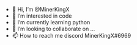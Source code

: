- 👋 Hi, I’m @MinerKingX
- 👀 I’m interested in code
- 🌱 I’m currently learning python
- 💞️ I’m looking to collaborate on ...
- 📫 How to reach me discord MinerKingX#6969
<!---
MinerKingX/MinerKingX is a ✨ special ✨ repository because its `README.md` (this file) appears on your GitHub profile.
You can click the Preview link to take a look at your changes.
--->
